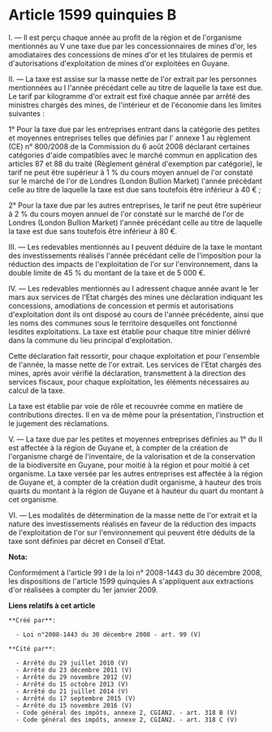 # Article 1599 quinquies B

I. ― Il est perçu chaque année au profit de la région et de l'organisme mentionnés au V une taxe due par les concessionnaires
de mines d'or, les amodiataires des concessions de mines d'or et les titulaires de permis et d'autorisations d'exploitation
de mines d'or exploitées en Guyane.

II. ― La taxe est assise sur la masse nette de l'or extrait par les personnes mentionnées au I l'année précédant celle au
titre de laquelle la taxe est due. Le tarif par kilogramme d'or extrait est fixé chaque année par arrêté des ministres
chargés des mines, de l'intérieur et de l'économie dans les limites suivantes :

1° Pour la taxe due par les entreprises entrant dans la catégorie des petites et moyennes entreprises telles que définies par
l' annexe 1 au règlement (CE) n° 800/2008 de la Commission du 6 août 2008 déclarant certaines catégories d'aide compatibles
avec le marché commun en application des articles 87 et 88 du traité (Règlement général d'exemption par catégorie), le tarif
ne peut être supérieur à 1 % du cours moyen annuel de l'or constaté sur le marché de l'or de Londres (London Bullion Market)
l'année précédant celle au titre de laquelle la taxe est due sans toutefois être inférieur à 40 € ;

2° Pour la taxe due par les autres entreprises, le tarif ne peut être supérieur à 2 % du cours moyen annuel de l'or constaté
sur le marché de l'or de Londres (London Bullion Market) l'année précédant celle au titre de laquelle la taxe est due sans
toutefois être inférieur à 80 €.

III. ― Les redevables mentionnés au I peuvent déduire de la taxe le montant des investissements réalisés l'année précédant
celle de l'imposition pour la réduction des impacts de l'exploitation de l'or sur l'environnement, dans la double limite de
45 % du montant de la taxe et de 5 000 €.

IV. ― Les redevables mentionnés au I adressent chaque année avant le 1er mars aux services de l'Etat chargés des mines une
déclaration indiquant les concessions, amodiations de concession et permis et autorisations d'exploitation dont ils ont
disposé au cours de l'année précédente, ainsi que les noms des communes sous le territoire desquelles ont fonctionné lesdites
exploitations. La taxe est établie pour chaque titre minier délivré dans la commune du lieu principal d'exploitation.

Cette déclaration fait ressortir, pour chaque exploitation et pour l'ensemble de l'année, la masse nette de l'or extrait. Les
services de l'Etat chargés des mines, après avoir vérifié la déclaration, transmettent à la direction des services fiscaux,
pour chaque exploitation, les éléments nécessaires au calcul de la taxe.

La taxe est établie par voie de rôle et recouvrée comme en matière de contributions directes. Il en va de même pour la
présentation, l'instruction et le jugement des réclamations.

V. ― La taxe due par les petites et moyennes entreprises définies au 1° du II est affectée à la région de Guyane et, à
compter de la création de l'organisme chargé de l'inventaire, de la valorisation et de la conservation de la biodiversité en
Guyane, pour moitié à la région et pour moitié à cet organisme. La taxe versée par les autres entreprises est affectée à la
région de Guyane et, à compter de la création dudit organisme, à hauteur des trois quarts du montant à la région de Guyane et
à hauteur du quart du montant à cet organisme.

VI. ― Les modalités de détermination de la masse nette de l'or extrait et la nature des investissements réalisés en faveur de
la réduction des impacts de l'exploitation de l'or sur l'environnement qui peuvent être déduits de la taxe sont définies par
décret en Conseil d'Etat.

**Nota:**

Conformément à l'article 99 I de la loi n° 2008-1443 du 30 décembre 2008, les dispositions de l'article 1599 quinquies A
s'appliquent aux extractions d'or réalisées à compter du 1er janvier 2009.

**Liens relatifs à cet article**

	**Créé par**:

	  - Loi n°2008-1443 du 30 décembre 2008 - art. 99 (V)

	**Cité par**:

	  - Arrêté du 29 juillet 2010 (V)
	  - Arrêté du 23 décembre 2011 (V)
	  - Arrêté du 29 novembre 2012 (V)
	  - Arrêté du 15 octobre 2013 (V)
	  - Arrêté du 21 juillet 2014 (V)
	  - Arrêté du 17 septembre 2015 (V)
	  - Arrêté du 15 novembre 2016 (V)
	  - Code général des impôts, annexe 2, CGIAN2. - art. 318 B (V)
	  - Code général des impôts, annexe 2, CGIAN2. - art. 318 C (V)
